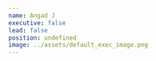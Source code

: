 ```yaml
---
name: Angad J
executive: false
lead: false
position: undefined
image: ../assets/default_exec_image.png
---
```

